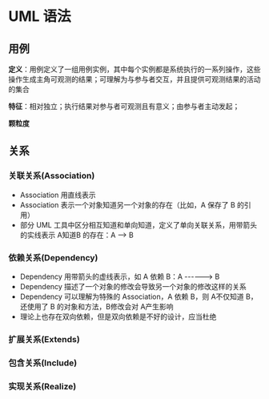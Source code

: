 # UML 语法

## 用例
**定义**：用例定义了一组用例实例，其中每个实例都是系统执行的一系列操作，这些操作生成主角可观测的结果；可理解为与参与者交互，并且提供可观测结果的活动的集合

**特征**：相对独立；执行结果对参与者可观测且有意义；由参与者主动发起；

**颗粒度**


## 关系

### 关联关系(Association)

- Association 用直线表示
- Association 表示一个对象知道另一个对象的存在（比如，A 保存了 B 的引用）
- 部分 UML 工具中区分相互知道和单向知道，定义了单向关联关系，用带箭头的实线表示 A知道B 的存在：A ——> B

### 依赖关系(Dependency)

- Dependency 用带箭头的虚线表示，如 A 依赖 B：A ------> B
- Dependency 描述了一个对象的修改会导致另一个对象的修改这样的关系
- Dependency 可以理解为特殊的 Association，A 依赖 B，则 A不仅知道 B，还使用了 B 的对象和方法，B修改会对 A产生影响
- 理论上也存在双向依赖，但是双向依赖是不好的设计，应当杜绝


### 扩展关系(Extends)


### 包含关系(Include)


### 实现关系(Realize) 